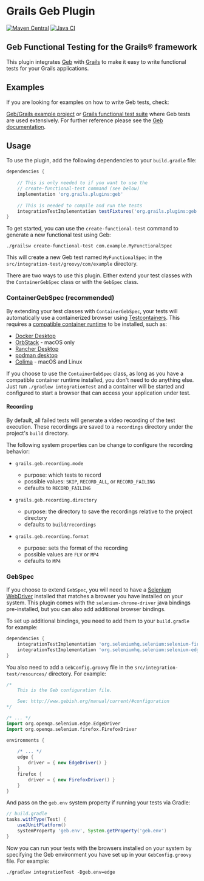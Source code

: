 # Grails Geb Plugin

[![Maven Central](https://img.shields.io/maven-central/v/org.grails.plugins/geb.svg?label=Maven%20Central)](https://central.sonatype.com/artifact/org.grails.plugins/geb)
[![Java CI](https://github.com/grails/geb/actions/workflows/gradle.yml/badge.svg?event=push)](https://github.com/grails/geb/actions/workflows/gradle.yml)

## Geb Functional Testing for the Grails® framework

This plugin integrates [Geb](https://www.gebish.org) with [Grails](https://www.grails.org) to make it easy to write functional tests for your Grails applications.

## Examples

If you are looking for examples on how to write Geb tests, check:

[Geb/Grails example project](https://github.com/grails-samples/geb-example-grails) or [Grails functional test suite](https://github.com/grails/grails-functional-tests) where Geb tests are used extensively.
For further reference please see the [Geb documentation](https://www.gebish.org).

## Usage

To use the plugin, add the following dependencies to your `build.gradle` file:
```groovy
dependencies {
    
    // This is only needed to if you want to use the
    // create-functional-test command (see below)
    implementation 'org.grails.plugins:geb'
    
    // This is needed to compile and run the tests
    integrationTestImplementation testFixtures('org.grails.plugins:geb')
}
```

To get started, you can use the `create-functional-test` command to generate a new functional test using Geb:

```console
./grailsw create-functional-test com.example.MyFunctionalSpec
```

This will create a new Geb test named `MyFunctionalSpec` in the `src/integration-test/groovy/com/example` directory.

There are two ways to use this plugin. Either extend your test classes with the `ContainerGebSpec` class or with the `GebSpec` class.

### ContainerGebSpec (recommended)

By extending your test classes with `ContainerGebSpec`, your tests will automatically use a containerized browser using [Testcontainers](https://java.testcontainers.org/).
This requires a [compatible container runtime](https://java.testcontainers.org/supported_docker_environment/) to be installed, such as:

- [Docker Desktop](https://www.docker.com/products/docker-desktop/)
- [OrbStack](https://orbstack.dev/) - macOS only
- [Rancher Desktop](https://rancherdesktop.io/)
- [podman desktop](https://podman-desktop.io/)
- [Colima](https://github.com/abiosoft/colima) - macOS and Linux

If you choose to use the `ContainerGebSpec` class, as long as you have a compatible container runtime installed, you don't need to do anything else.
Just run `./gradlew integrationTest` and a container will be started and configured to start a browser that can access your application under test.

#### Recording
By default, all failed tests will generate a video recording of the test execution. These recordings are saved to a `recordings` directory under the project's `build` directory.  

The following system properties can be change to configure the recording behavior:

* `grails.geb.recording.mode`
  * purpose: which tests to record
  * possible values: `SKIP`, `RECORD_ALL`, or `RECORD_FAILING`
  * defaults to `RECORD_FAILING`


* `grails.geb.recording.directory`
    * purpose: the directory to save the recordings relative to the project directory
    * defaults to `build/recordings`


* `grails.geb.recording.format`
    * purpose: sets the format of the recording
    * possible values are `FLV` or `MP4`
    * defaults to `MP4`

### GebSpec

If you choose to extend `GebSpec`, you will need to have a [Selenium WebDriver](https://www.selenium.dev/documentation/webdriver/browsers/) installed that matches a browser you have installed on your system.
This plugin comes with the `selenium-chrome-driver` java bindings pre-installed, but you can also add additional browser bindings.

To set up additional bindings, you need to add them to your `build.gradle` for example:
```groovy
dependencies {
    integrationTestImplementation 'org.seleniumhq.selenium:selenium-firefox-driver'
    integrationTestImplementation 'org.seleniumhq.selenium:selenium-edge-driver'
}
```

You also need to add a `GebConfig.groovy` file in the `src/integration-test/resources/` directory. For example:
```groovy
/*
    This is the Geb configuration file.

    See: http://www.gebish.org/manual/current/#configuration
*/

/* ... */
import org.openqa.selenium.edge.EdgeDriver
import org.openqa.selenium.firefox.FirefoxDriver

environments {
    
    /* ... */
    edge {
        driver = { new EdgeDriver() }
    }
    firefox {
        driver = { new FirefoxDriver() }
    }
}
```

And pass on the `geb.env` system property if running your tests via Gradle:
```groovy
// build.gradle
tasks.withType(Test) {
    useJUnitPlatform()
    systemProperty 'geb.env', System.getProperty('geb.env')
}
```

Now you can run your tests with the browsers installed on your system by specifying the Geb environment you have set up in your `GebConfig.groovy` file. For example:
```console
./gradlew integrationTest -Dgeb.env=edge
```
